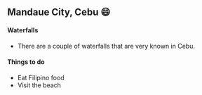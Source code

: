 ## Mandaue City, Cebu :smile:

#### Waterfalls
* There are a couple of waterfalls that are very known in Cebu.

#### Things to do
* Eat Filipino food
* Visit the beach
